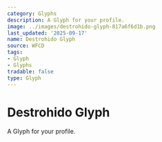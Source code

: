 ```yaml
---
category: Glyphs
description: A Glyph for your profile.
image: ../images/destrohido-glyph-817a6f6d1b.png
last_updated: '2025-09-17'
name: Destrohido Glyph
source: WFCD
tags:
- Glyph
- Glyphs
tradable: false
type: Glyph
---
```


# Destrohido Glyph

A Glyph for your profile.

